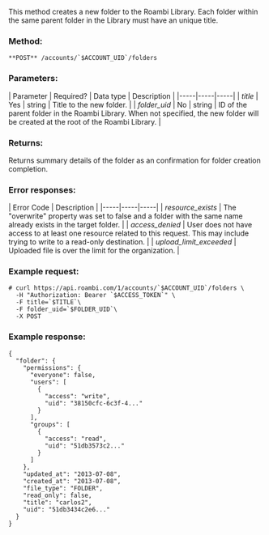 This method creates a new folder to the Roambi Library. Each folder within the same parent folder in the Library must have an unique title.

### Method:
```
**POST** /accounts/`$ACCOUNT_UID`/folders
```

### Parameters:
| Parameter | Required? | Data type | Description |
|-----|-----|-----|
| *title* | Yes | string | Title to the new folder. |
| *folder_uid* | No | string | ID of the parent folder in the Roambi Library.  When not specified, the new folder will be created at the root of the Roambi Library. |

### Returns:
Returns summary details of the folder as an confirmation for folder creation completion.

### Error responses:
| Error Code | Description |
|-----|-----|-----|
| *resource_exists* | The "overwrite" property was set to false and a folder with the same name already exists in the target folder. |
| *access_denied* | User does not have access to at least one resource related to this request. This may include trying to write to a read-only destination. |
| *upload_limit_exceeded* | Uploaded file is over the limit for the organization. |

### Example request:
```
# curl https://api.roambi.com/1/accounts/`$ACCOUNT_UID`/folders \
  -H "Authorization: Bearer `$ACCESS_TOKEN`" \
  -F title=`$TITLE`\
  -F folder_uid=`$FOLDER_UID`\
  -X POST
```

### Example response:
```
{
  "folder": {
    "permissions": {
      "everyone": false,
      "users": [
        {
          "access": "write",
          "uid": "38150cfc-6c3f-4..."
        }
      ],
      "groups": [
        {
          "access": "read",
          "uid": "51db3573c2..."
        }
      ]
    },
    "updated_at": "2013-07-08",
    "created_at": "2013-07-08",
    "file_type": "FOLDER",
    "read_only": false,
    "title": "carlos2",
    "uid": "51db3434c2e6..."
  }
}
```
